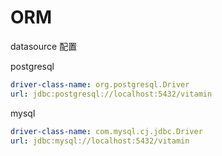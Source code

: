 # ORM

datasource 配置

postgresql
```yml
driver-class-name: org.postgresql.Driver
url: jdbc:postgresql://localhost:5432/vitamin
```

mysql
```yml
driver-class-name: com.mysql.cj.jdbc.Driver
url: jdbc:mysql://localhost:5432/vitamin
```